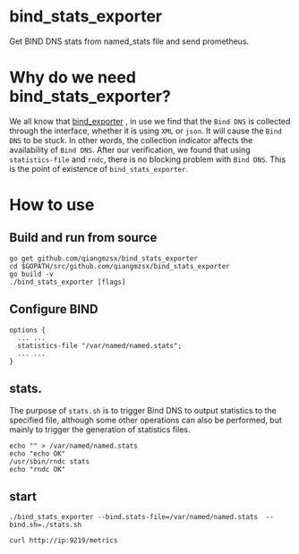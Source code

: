# bind_stats_exporter
Get BIND DNS stats from named_stats file and send prometheus.

# Why do we need bind_stats_exporter?
We all know that [bind_exporter](https://github.com/prometheus-community/bind_exporter)  , in use we find that the `Bind DNS` is collected through the interface, whether it is using `XML` or `json`. It will cause the `Bind DNS` to be stuck. In other words, the collection indicator affects the availability of `Bind DNS`.
After our verification, we found that using `statistics-file` and `rndc`, there is no blocking problem with `Bind DNS`. This is the point of existence of `bind_stats_exporter`.

# How to use
## Build and run from source
```shell script
go get github.com/qiangmzsx/bind_stats_exporter
cd $GOPATH/src/github.com/qiangmzsx/bind_stats_exporter
go build -v
./bind_stats_exporter [flags]
```

## Configure BIND
``` 
options {
  ... ...
  statistics-file "/var/named/named.stats";
  ... ...
}
```

## stats.
The purpose of `stats.sh` is to trigger Bind DNS to output statistics to the specified file, although some other operations can also be performed, 
but mainly to trigger the generation of statistics files.

```shell script
echo "" > /var/named/named.stats
echo "echo OK"
/usr/sbin/rndc stats
echo "rndc OK"
```

## start
```shell script
./bind_stats_exporter --bind.stats-file=/var/named/named.stats  --bind.sh=./stats.sh 
```
```shell script
curl http://ip:9219/metrics

```


